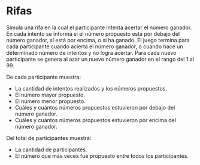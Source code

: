 # Rifas

Simula una rifa en la cual el participante intenta acertar el número ganador. En cada intento se informa si el número propuesto está por debajo del número ganador, sí está por encima, o si ha ganado. El juego termina para cada participante cuando acierta el número ganador, o cuando hace un determinado número de intentos y no logra acertar. Para cada nuevo participante se genera al azar un nuevo número ganador en el rango del 1 al 99.

De cada participante muestra:
* La cantidad de intentos realizados y los números propuestos.
* El número mayor propuesto.
* El número menor propuesto.
* Cuáles y cuántos números propuestos estuvieron por debajo del número ganador.
* Cuáles y cuántos números propuestos estuvieron por encima del número ganador.

Del total de participantes muestra:
* La cantidad de participantes.
* El número que más veces fue propuesto entre todos los participantes.
